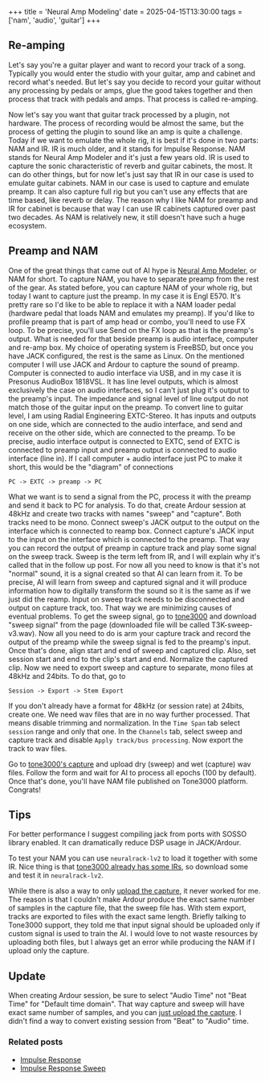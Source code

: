 +++
title = 'Neural Amp Modeling'
date = 2025-04-15T13:30:00
tags = ['nam', 'audio', 'guitar']
+++

## Re-amping

Let's say you're a guitar player and want to record your track of a song.
Typically you would enter the studio with your guitar, amp and cabinet and
record what's needed. But let's say you decide to record your guitar without
any processing by pedals or amps, glue the good takes together and then
process that track with pedals and amps. That process is called re-amping.

Now let's say you want that guitar track processed by a plugin, not hardware.
The process of recording would be almost the same, but the process of getting
the plugin to sound like an amp is quite a challenge. Today if we want to
emulate the whole rig, it is best if it's done in two parts: NAM and IR. IR is
much older, and it stands for Impulse Response. NAM stands for Neural Amp
Modeler and it's just a few years old. IR is used to capture the sonic
characteristic of reverb and guitar cabinets, the most. It can do other things,
but for now let's just say that IR in our case is used to emulate guitar
cabinets. NAM in our case is used to capture and emulate preamp. It can also
capture full rig but you can't use any effects that are time based, like
reverb or delay. The reason why I like NAM for preamp and IR for cabinet is
because that way I can use IR cabinets captured over past two decades. As NAM
is relatively new, it still doesn't have such a huge ecosystem.

## Preamp and NAM

One of the great things that came out of AI hype is [Neural Amp Modeler](https://www.neuralampmodeler.com/),
or NAM for short. To capture NAM, you have to separate preamp from the rest of
the gear. As stated before, you can capture NAM of your whole rig, but today I
want to capture just the preamp. In my case it is Engl E570. It's pretty rare
so I'd like to be able to replace it with a NAM loader pedal (hardware pedal
that loads NAM and emulates my preamp). If you'd like to profile preamp that is
part of amp head or combo, you'll need to use FX loop. To be precise, you'll
use Send on the FX loop as that is the preamp's output. What is needed for that
beside preamp is audio interface, computer and re-amp box. My choice of
operating system is FreeBSD, but once you have JACK configured, the rest is the
same as Linux. On the mentioned computer I will use JACK and Ardour to capture
the sound of preamp. Computer is connected to audio interface via USB, and in
my case it is Presonus AudioBox 1818VSL. It has line level outputs, which is
almost exclusively the case on audio interfaces, so I can't just plug it's
output to the preamp's input. The impedance and signal level of line output do
not match those of the guitar input on the preamp. To convert line to guitar
level, I am using Radial Engineering EXTC-Stereo. It has inputs and outputs on
one side, which are connected to the audio interface, and send and receive on
the other side, which are connected to the preamp. To be precise, audio
interface output is connected to EXTC, send of EXTC is connected to preamp
input and preamp output is connected to audio interface (line in). If I call
computer + audio interface just PC to make it short, this would be the
"diagram" of connections

```
PC -> EXTC -> preamp -> PC
```

What we want is to send a signal from the PC, process it with the preamp and
send it back to PC for analysis. To do that, create Ardour session at 48kHz and
create two tracks with names "sweep" and "capture". Both tracks need to be mono.
Connect sweep's JACK output to the output on the interface which is connected to
reamp box. Connect capture's JACK input to the input on the interface which is
connected to the preamp. That way you can record the output of preamp in capture
track and play some signal on the sweep track. Sweep is the term left from IR,
and I will explain why it's called that in the follow up post. For now all you
need to know is that it's not "normal" sound, it is a signal created so that AI
can learn from it. To be precise, AI will learn from sweep and captured signal
and it will produce information how to digitally transform the sound so it is
the same as if we just did the reamp. Input on sweep track needs to be
disconnected and output on capture track, too. That way we are minimizing causes
of eventual problems. To get the sweep signal, go to [tone3000](https://tone3000.com/capture)
and download "sweep signal" from the page (downloaded file will be called
T3K-sweep-v3.wav). Now all you need to do is arm your capture track and record
the output of the preamp while the sweep signal is fed to the preamp's input.
Once that's done, align start and end of sweep and captured clip. Also, set
session start and end to the clip's start and end. Normalize the captured clip.
Now we need to export sweep and capture to separate, mono files at 48kHz and
24bits. To do that, go to

```
Session -> Export -> Stem Export
```

If you don't already have a format for 48kHz (or session rate) at 24bits,
create one. We need wav files that are in no way further processed. That means
disable trimming and normalization. In the `Time Span` tab select `session`
range and only that one. In the `Channels` tab, select sweep and capture track
and disable `Apply track/bus processing`. Now export the track to wav files.

Go to [tone3000's capture](https://www.tone3000.com/capture?type=dry-wet) and
upload dry (sweep) and wet (capture) wav files. Follow the form and wait for AI
to process all epochs (100 by default). Once that's done, you'll have NAM file
published on Tone3000 platform. Congrats!


## Tips

For better performance I suggest compiling jack from ports with SOSSO library
enabled. It can dramatically reduce DSP usage in JACK/Ardour.

To test your NAM you can use `neuralrack-lv2` to load it together with some IR.
Nice thing is that [tone3000 already has some IRs](https://www.tone3000.com/search?gear=ir),
so download some and test it in `neuralrack-lv2`.

While there is also a way to only [upload the capture](https://www.tone3000.com/capture),
it never worked for me. The reason is that I couldn't make Ardour produce the
exact same number of samples in the capture file, that the sweep file has. With
stem export, tracks are exported to files with the exact same length. Briefly
talking to Tone3000 support, they told me that input signal should be uploaded
only if custom signal is used to train the AI. I would love to not waste
resources by uploading both files, but I always get an error while producing
the NAM if I upload only the capture.


## Update

When creating Ardour session, be sure to select "Audio Time" not "Beat Time" for "Default
time domain". That way capture and sweep will have exact same number of samples, and you
can [just upload the capture](https://www.tone3000.com/capture). I didn't find a way to
convert existing session from "Beat" to "Audio" time.


### Related posts

* [Impulse Response](/blog/2025/05/11/impulse-response/)
* [Impulse Response Sweep](/blog/2025/05/12/impulse-response-sweep/)
